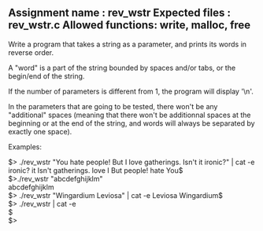 Assignment name  : rev_wstr
Expected files   : rev_wstr.c
Allowed functions: write, malloc, free
--------------------------------------------------------------------------------

Write a program that takes a string as a parameter, and prints its words in
reverse order.

A "word" is a part of the string bounded by spaces and/or tabs, or the
begin/end of the string.

If the number of parameters is different from 1, the program will display
'\n'.

In the parameters that are going to be tested, there won't be any "additional"
spaces (meaning that there won't be additionnal spaces at the beginning or at
the end of the string, and words will always be separated by exactly one space).

Examples:  
  
$> ./rev_wstr "You hate people! But I love gatherings. Isn't it ironic?" | cat -e  
ironic? it Isn't gatherings. love I But people! hate You$  
$>./rev_wstr "abcdefghijklm"  
abcdefghijklm  
$> ./rev_wstr "Wingardium Leviosa" | cat -e  
Leviosa Wingardium$  
$> ./rev_wstr | cat -e  
$  
$>  
